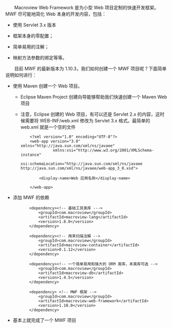                  
　　Macroview Web Framework 是为小型 Web 项目定制的快速开发框架。MWF 尽可能地简化 Web 本身的开发内容，包括：

   + 使用 Servlet 3.x 版本

   + 框架本身的零配置；

   + 简单易用的注解；

   + 映射方法参数的绑定等等。

　　目前 MWF 的最新版本为 1.10.3，我们如何创建一个 MWF 项目呢？下面简单说明如何进行：

   + 使用 Maven 创建一个 Web 项目。

      - Eclipse Maven Project 创建向导能够帮助我们快速创建一个 Maven Web 项目

      - 注意，Eclipse 创建的 Web 项目，有可以还是 Servlet 2.x 的内容，这时候需要将 WEB-INF/web.xml 修改为 Servlet 3.x 格式。最简单的 web.xml 就是一个空的文件

                <?xml version="1.0" encoding="UTF-8"?>  
                <web-app version="3.0" xmlns="http://java.sun.com/xml/ns/javaee"  
                          xmlns:xsi="http://www.w3.org/2001/XMLSchema-instance"  
                          xsi:schemaLocation="http://java.sun.com/xml/ns/javaee http://java.sun.com/xml/ns/javaee/web-app_3_0.xsd">

                    <display-name>Web 应用名称</display-name>

                </web-app>

   + 添加 MWF 的依赖

                <dependency><!-- 基础工具类库 --->
                    <groupId>com.macroview</groupId>
    	            <artifactId>macroview-lang</artifactId>
    	            <version>1.8.0</version>
                </dependency>
                
                <dependency><!-- 用来扫描注解 -->
                    <groupId>com.macroview</groupId>
                    <artifactId>macroview-container</artifactId>
                    <version>0.1.12</version>
                </dependency>
                
                <dependency><!-- 一个简单易用和强大的 ORM 类库，本类库可选 -->
                    <groupId>com.macroview</groupId>
                    <artifactId>macroview-db</artifactId>
                    <version>1.4.5</version>
                </dependency>
                
                <dependency> <!-- MWF 框架 -->
                    <groupId>com.macroview</groupId>
                    <artifactId>macroview-web-framework</artifactId>
                    <version>1.10.0</version>
                </dependency>



   + 基本上就完成了一个 MWF 项目


